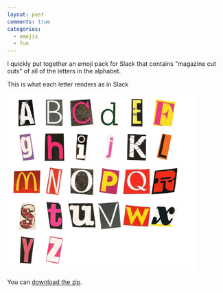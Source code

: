 ```yaml
---
layout: post
comments: true
categories: 
  - emojis
  - fun
---
```


I quickly put together an emoji pack for Slack that contains "magazine cut outs" of all of the letters in the alphabet. 

This is what each letter renders as in Slack

[![letters.png](/images/posts/2021/2021-06-14-Cut-Out-Letters-for-Slack/thumbnails/letters.png)](/images/posts/2021/2021-06-14-Cut-Out-Letters-for-Slack/letters.png)

You can [download the zip](/images/posts/2021/2021-06-14-Cut-Out-Letters-for-Slack/magazine_letters.zip).
